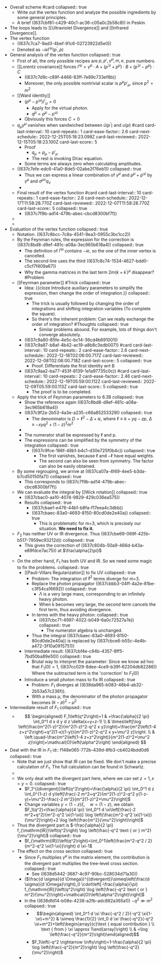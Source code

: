 - Overall scheme #card
  collapsed:: true
	- Write out the vertex function and analyze the possible ingredients by some general principles.
	- A brief ((637cbf81-c429-40c1-ac36-c05a0c2b58c8)) in Peskin
- The loops leads to [[Ultraviolet Divergence]] and [[Infrared Divergence]].
- The vertex function
	- ((637c7ca7-9ad3-4bef-91c6-02723922d5e0))
	- Denoted as $-i e \Gamma^\mu\left(p^{\prime}, p\right)$
- General analysis of the vertex function
  collapsed:: true
	- First of all, the only possible recipes are $p,p',\gamma^\mu,m,e,$ pure numbers.
	- [[Lorentz covariance]] forces $\Gamma^\mu=\gamma^\mu \cdot A+\left(p^{\prime \mu}+p^\mu\right) \cdot B+\left(p^{\prime \mu}-p^\mu\right) \cdot C$
		- ((637c7d9c-c89f-4466-83ff-7e89c733ef8b))
		- Moreover, the only possible nontrivial scalar is $p^\mu p'_\mu$, since $p^2=m^2$
	- [[Ward identity]]
		- $(p^\mu-p'^\mu)\Gamma_\mu=0$
			- Apply for the virtual photon.
			- $q^\mu=p^\mu-p'^\mu$
		- Obviously this forces $C=0$
	- $q_\mu \gamma^\mu$ vanishes when sandwiched between $\bar{u}\left(p^{\prime}\right)$ and $u(p)$ #card
	  card-last-interval:: 10
	  card-repeats:: 1
	  card-ease-factor:: 2.6
	  card-next-schedule:: 2022-12-25T05:18:23.098Z
	  card-last-reviewed:: 2022-12-15T05:18:23.100Z
	  card-last-score:: 5
		- Proof
			- $q_\mu=p_\mu-p'_\mu$
			- The rest is invoking Dirac equation.
		- Some terms are always zero when calculating amplitudes.
	- ((637c7efe-edc6-41a0-8de5-02abe2f76eb1))
	  collapsed:: true
		- Thus we can express a linear combination of $\gamma^\mu$ and $p^\mu+p'^\mu$ by $\gamma^\mu$ and $\sigma^{\mu\nu}q_\nu$
		-
	- Final result of the vertex function #card
	  card-last-interval:: 10
	  card-repeats:: 1
	  card-ease-factor:: 2.6
	  card-next-schedule:: 2022-12-17T11:58:28.770Z
	  card-last-reviewed:: 2022-12-07T11:58:28.770Z
	  card-last-score:: 5
	  collapsed:: true
		- ((637c7f9b-ad14-479b-abec-cbcd8300bf7f))
	-
	-
- Evaluation of the vertex function
  collapsed:: true
	- Notation. ((637c8bcc-7c8a-4541-9ea3-0955c3bc1cc2))
	- By the Feynman rules, the expression for the correction is ((637c8bd8-d9ef-481c-a08a-3ec965b618a4))
	  collapsed:: true
		- The definition of $\Gamma^\mu$ contains $-ie$, so the one of the inner vertex is cancelled.
		- The second line uses the third ((637c8c74-1534-4627-bdd0-c5cf7f409a67))
		- Why the gamma matrices in the last term $2 m\left(k+k^{\prime}\right)^\mu$ disappear? #Problem
	- [[Feynman parameter]] #Trick
	  collapsed:: true
		- Idea: {{cloze Introduce auxiliary parameters to simplify the expression, then change the order of integration.}}
		  collapsed:: true
			- The trick is usually followed by changing the order of integrations and shifting integration variables (To complete the square).
			- So there's the inherent problem: Can we really exchange the order of integration? #Thoughts
			  collapsed:: true
				- Similar problems abound. For example, lots of things don't converge absolutely.
		- ((637c9a80-85fe-4e5c-bc14-36cd4b691001))
		- ((637c9a87-b8af-4b42-ac19-a8b8c3edb007)) #card
		  card-last-interval:: 10
		  card-repeats:: 2
		  card-ease-factor:: 2.6
		  card-next-schedule:: 2022-12-18T02:06:00.717Z
		  card-last-reviewed:: 2022-12-08T02:06:00.718Z
		  card-last-score:: 5
		  collapsed:: true
			- Proof. Differentiate the first identity wrt B
		- ((637c9aa2-ba77-453f-8139-1e1a97735c0c)) #card
		  card-last-interval:: 10
		  card-repeats:: 2
		  card-ease-factor:: 2.46
		  card-next-schedule:: 2022-12-19T05:59:00.112Z
		  card-last-reviewed:: 2022-12-09T05:59:00.113Z
		  card-last-score:: 5
		  collapsed:: true
			- The proof is to be completed.
	- Apply the trick of Feynman parameters to 6.38
	  collapsed:: true
		- Show the reference again ((637c8bd8-d9ef-481c-a08a-3ec965b618a4))
		- ((637c9f2a-2b53-4a3e-a235-c66a85253329))
		  collapsed:: true
			- The denominator is $D=\ell^2-\Delta+i \epsilon$, where $\ell \equiv k+y q-z p$, $\Delta \equiv-x y q^2+(1-z)^2 m^2$
		-
		- The numerator shall be expressed by $\ell$ and p.
		- The expressions can be simplified by the symmetry of the integration
		  collapsed:: true
			- ((637c9fce-166f-48b1-b4c1-d30e725f0b4c))
			  collapsed:: true
				- The first vanishes, because $\ell$ and $-\ell$ have equal weights.
				- The second can also be seen from symmetry. The factor can also be easily obtained.
	- By some regrouping, we arrive at ((637ca07a-4f49-4ee5-b3da-b7cd50150fa7))
	  collapsed:: true
		- This corresponds to ((637c7f9b-ad14-479b-abec-cbcd8300bf7f))
	- We can evaluate the integral by [[Wick rotation]]
	  collapsed:: true
		- ((637cbac0-aa10-4074-9829-429c036ea575))
		- Results
		  collapsed:: true
			- ((637cbae1-e476-44b1-b8fa-f17eea4c3dbb))
			- ((637cbaec-83a0-4693-8150-80cd0de2e40a))
			  collapsed:: true
				- This is problematic for m=3, which is precisely our situation.
				  **We need to fix it.**
	- $F_2$ has neither UV or IR divergence. Thus ((637cbe69-069f-425b-b517-7959ec93212d))
	  collapsed:: true
		- This gives the correction of ((637c804b-50a9-466d-b43a-e89fdce7ac75)) at $\frac\alpha{2\pi}$
		-
	- On the other hand, $F_1$ has both UV and IR. So we need some magic to fix the problems.
	  collapsed:: true
		- [[Pauli-Villars Regularization]] to fix UV
		  collapsed:: true
			- Problem: The integration of $\ell^2$ terms diverge for m=3.
			- Replace the photon propagator ((637cbbb3-04ff-4a2e-81be-c3f54ca16692))
			  collapsed:: true
				- $\Lambda$ is a very large mass, corresponding to an infinitely heavy photon.
				- When k becomes very large, the second term cancels the first term, thus avoiding divergence.
			- In terms with the heavy photon:
			  collapsed:: true
				- ((637cbc71-4997-4022-b049-6a0c72527a7e))
				  collapsed:: true
					- The numerator algebra is unchanged.
			- Thus the integral ((637cbaec-83a0-4693-8150-80cd0de2e40a)) is replaced by ((637cbce6-b55c-4e4b-a472-3f10a0915751))
		- Intermediate result: ((637cbf4e-c94b-4357-8ff5-7bd50ba89e50))
		  collapsed:: true
			- Brutal way to interpret the parameter: Since we know ad hoc that $F_1(0)=1$, ((637cc029-8dee-4ce9-b39f-62204db82286)) Where the subtracted term is the 'correction' to $F_1(0)$
		- Introduce a small photon mass to fix IR
		  collapsed:: true
			- Problem: $F_1$ diverges at ((638da965-b083-46b4-ab32-2b53a57c236f)).
			- With a mass $\mu$, the denominator of the photon propagator becomes $(k-p)^2-\mu^2$
- Intermediate result of $F_1$
  collapsed:: true
	- $$
	  \begin{aligned}
	  F_1\left(q^2\right)=1 & +\frac{\alpha}{2 \pi} \int_0^1 d x d y d z \delta(x+y+z-1) \\
	  & \times\left[\log \left(\frac{m^2(1-z)^2}{m^2(1-z)^2-q^2 x y}\right)+\frac{m^2\left(1-4 z+z^2\right)+q^2(1-x)(1-y)}{m^2(1-z)^2-q^2 x y+\mu^2 z}\right. \\
	  & \left.\quad-\frac{m^2\left(1-4 z+z^2\right)}{m^2(1-z)^2+\mu^2 z}\right]+\mathcal{O}\left(\alpha^2\right)
	  \end{aligned}
	  $$
- Deal with the IR in $F_1$
  id:: f148e065-772b-439d-8fb3-cb4024bdd0d6
  collapsed:: true
	- Note that we just show that IR can be fixed. We don't make a precise calculation of $F_1$. The full calculation can be found in Schwartz.
	-
	- We only deal with the divergent part here, where we can set $z=1,x=y=0$.
	  collapsed:: true
		- $F_1^{(divergent)}\left(q^2\right)=\frac{\alpha}{2 \pi} \int_0^1 d z \int_0^{1-z} d y\left[\frac{-2 m^2+q^2}{m^2(1-z)^2-q^2 y(1-z-y)+\mu^2}-\frac{-2 m^2}{m^2(1-z)^2+\mu^2}\right]$
		- Change variables $y=(1-z) \xi, \quad w=(1-z)$, we obtain 
		  $F_1(q^2)=\frac{\alpha}{4 \pi} \int_0^1 d \xi\left[\frac{-2 m^2+q^2}{m^2-q^2 \xi(1-\xi)} \log \left(\frac{m^2-q^2 \xi(1-\xi)}{\mu^2}\right)+2 \log \left(\frac{m^2}{\mu^2}\right)\right]$
	- Thus the divergent part is $-\frac{\alpha}{2 \pi} f_{\mathrm{IR}}\left(q^2\right) \log \left(\frac{-q^2 \text { or } m^2}{\mu^2}\right)$
	  collapsed:: true
		- $f_{\mathrm{IR}}\left(q^2\right)=\int_0^1\left(\frac{m^2-q^2 / 2}{m^2-q^2 \xi(1-\xi)}\right) d \xi-1$
	- The effect on the cross section
	  collapsed:: true
		- Since $F_1$ multiplies $\gamma^\mu$ in the matrix element, the contribution is the divergent part multiplies the tree-level cross section.
		  collapsed:: true
			- See ((638d5442-3687-4c97-90bc-528034d71a30))
		- ($\frac{d \sigma}{d \Omega})^{(divergent)}\simeq\left(\frac{d \sigma}{d \Omega}\right)_0 \cdot\left[-\frac{\alpha}{\pi} f_{\mathrm{IR}}\left(q^2\right) \log \left(\frac{-q^2 \text { or } m^2}{\mu^2}\right)+\mathcal{O}\left(\alpha^2\right)\right]$
		- In the ((638dfd14-b08e-4238-a2fb-adc882a365a1)) $-q^2 \gg m^2$
		  collapsed:: true
			- $$\begin{aligned} \int_0^1 d \xi \frac{-q^2 / 2}{-q^2 \xi(1-\xi)+m^2} & \simeq \frac{1}{2} \int_0 d \xi \frac{-q^2}{-q^2 \xi+m^2}+\left(\begin{array}{c}\text { equal contribution } \\ \text { from } \xi \approx 1\end{array}\right) \\ & =\log \left(\frac{-q^2}{m^2}\right)\end{aligned}$$
			- $F_1\left(-q^2 \rightarrow \infty\right)=1-\frac{\alpha}{2 \pi} \log \left(\frac{-q^2}{m^2}\right) \log \left(\frac{-q^2}{\mu^2}\right)$
		-